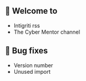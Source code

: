 ## 🦗 Welcome to
- Intigriti rss
- The Cyber Mentor channel

## 🐛 Bug fixes
- Version number
- Unused import

<!-- ## 🚀 Features
- 

## 🐛 Bug fixes
- 

## 💬 Other  
-  -->